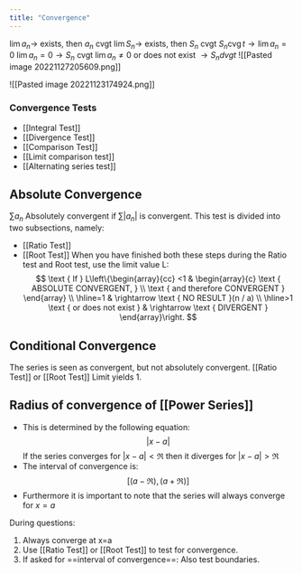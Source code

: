 ```yaml
---
title: "Convergence"
---
```

$\lim a_n \rightarrow$ exists, then $a_n$ cvgt
$\lim S_n \rightarrow$ exists, then $S_n$ cvgt
$S_n \operatorname{cvg} t \rightarrow \lim a_n=0$
$\lim a_n=0 \rightarrow S_n$ cvgt
$\lim a_n \neq 0$ or does not exist $\rightarrow S_n d v g t$
![[Pasted image 20221127205609.png]]

![[Pasted image 20221123174924.png]]

### Convergence Tests
- [[Integral Test]]
- [[Divergence Test]]
- [[Comparison Test]]
- [[Limit comparison test]]
- [[Alternating series test]]

## Absolute Convergence
$\sum a_n$ Absolutely convergent if $\sum |a_n|$ is convergent.
This test is divided into two subsections, namely:
- [[Ratio Test]]
- [[Root Test]]
When you have finished both these steps during the Ratio test and Root test, use the limit value L:
$$
\text { If } L\left\{\begin{array}{cc}
<1 & \begin{array}{c}
\text { ABSOLUTE CONVERGENT, } \\
\text { and therefore CONVERGENT }
\end{array} \\
\hline=1 & \rightarrow \text { NO RESULT }(n / a) \\
\hline>1 \text { or does not exist } & \rightarrow \text { DIVERGENT }
\end{array}\right.
$$

## Conditional Convergence
The series is seen as convergent, but not absolutely convergent.
[[Ratio Test]] or [[Root Test]] Limit yields 1.


## Radius of convergence of [[Power Series]]
- This is determined by the following equation:
$$
|x-a|
$$
If the series converges for $|x-a|<\Re$
then it diverges for $|x-a|>\Re$
- The interval of convergence is:
$$
[(a-\Re),(a+\Re)]
$$
- Furthermore it is important to note that the series will always converge for $x=a$

During questions: 
1.  Always converge at x=a
2. Use [[Ratio Test]] or [[Root Test]] to test for convergence.
3. If asked for ==interval of convergence==: Also test boundaries.